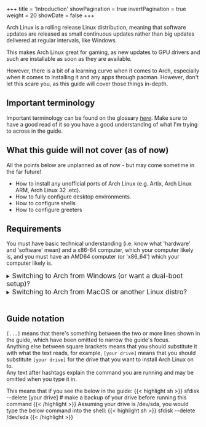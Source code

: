+++
title = 'Introduction'
showPagination = true
invertPagination = true
weight = 20
showDate = false
+++

Arch Linux is a rolling release Linux distribution, meaning that software updates are released as small continuous updates rather than big updates delivered at regular intervals, like Windows. 

This makes Arch Linux great for gaming, as new updates to GPU drivers and such are installable as soon as they are available. 

However, there is a bit of a learning curve when it comes to Arch, especially when it comes to installing it and any apps through pacman. However, don't let this scare you, as this guide will cover those things in-depth.

## Important terminology

Important terminology can be found on the glossary [_here_](../glossary/). Make sure to have a good read of it so you have a good understanding of what I'm trying to across in the guide.

## What this guide will not cover (as of now)

All the points below are unplanned as of now - but may come sometime in the far future!

- How to install any unofficial ports of Arch Linux (e.g. Artix, Arch Linux ARM, Arch Linux 32 .etc).
- How to fully configure desktop environments.
- How to configure shells
- How to configure greeters

## Requirements

You must have basic technical understanding (i.e. know what 'hardware' and 'software' mean) and a x86-64 computer, which your computer likely is, and you must have an AMD64 computer (or 'x86_64') which your computer likely is.

<details>
    <summary><span style="font-size:1.25em;">Switching to Arch from Windows (or want a dual-boot setup)?</span></summary>

Hit the Windows Key and R on your keyboard at the same time, a dialog like the below should appear on the bottom left of your screen:
![](/images/arch-install-guide/run_dialog.png)

In it, type `cmd.exe`, and hit enter.
A window like the below should appear:
![](/images/arch-install-guide/cmd.png)

In that, enter the below command:
{{< highlight cmd >}} echo %PROCESSOR_ARCHITECTURE% {{< /highlight >}}
If it returns `AMD64`, you're all good to go.

</details>

<details>
    <summary><span style="font-size:1.25em;">Switching to Arch from MacOS or another Linux distro?</span></summary>

On MacOS, open the "Terminal" application from Finder.\
On any Linux distribution, open your terminal application. This could be kitty, alacritty, konsole, yakuake .etc.\
In the shell, enter the below command:
{{< highlight bash >}} uname -m {{< /highlight >}}
If it returns `x86_64`, you're all good to go.

</details>
 
</br>

## Guide notation

`[...]` means that there's something between the two or more lines shown in the guide, which have been omitted to narrow the guide's focus.\
Anything else between square brackets means that you should substitute it with what the text reads, for example, `[your drive]` means that you should substitute `[your drive]` for the drive that you want to install Arch Linux on to.\
Any text after hashtags explain the command you are running and may be omitted when you type it in.

This means that if you see the below in the guide:
{{< highlight sh >}} sfdisk --delete [your drive] # make a backup of your drive before running this command {{< /highlight >}}
Assuming your drive is /dev/sda, you would type the below command into the shell:
{{< highlight sh >}} sfdisk --delete /dev/sda {{< /highlight >}}